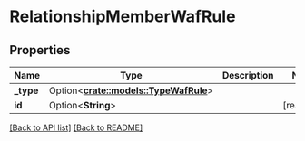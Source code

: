 # RelationshipMemberWafRule

## Properties

Name | Type | Description | Notes
------------ | ------------- | ------------- | -------------
**_type** | Option<[**crate::models::TypeWafRule**](TypeWafRule.md)> |  | 
**id** | Option<**String**> |  | [readonly]

[[Back to API list]](../README.md#documentation-for-api-endpoints) [[Back to README]](../README.md)


